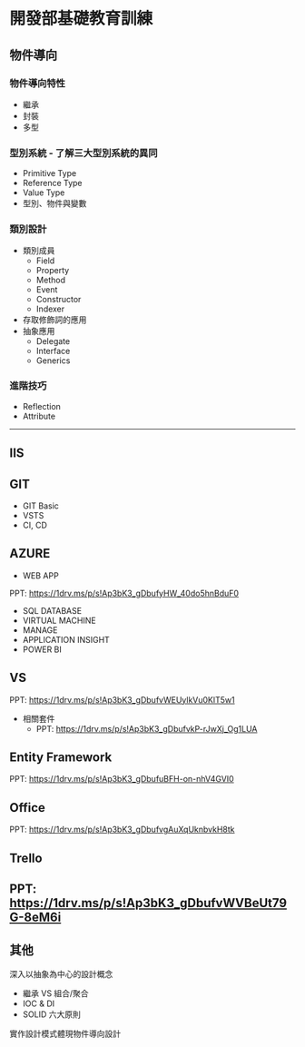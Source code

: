 # 開發部基礎教育訓練

## 物件導向

### 物件導向特性

- 繼承
- 封裝
- 多型

### 型別系統 - 了解三大型別系統的異同

- Primitive Type
- Reference Type
- Value Type
- 型別、物件與變數

### 類別設計

- 類別成員
  - Field
  - Property
  - Method
  - Event
  - Constructor
  - Indexer
- 存取修飾詞的應用
- 抽象應用
  - Delegate
  - Interface
  - Generics

### 進階技巧

- Reflection
- Attribute

---

## IIS

## GIT
- GIT Basic
- VSTS
- CI, CD

## AZURE

- WEB APP

PPT: <https://1drv.ms/p/s!Ap3bK3_gDbufyHW_40do5hnBduF0>

- SQL DATABASE
- VIRTUAL MACHINE
- MANAGE
- APPLICATION INSIGHT
- POWER BI

## VS
PPT: <https://1drv.ms/p/s!Ap3bK3_gDbufvWEUylkVu0KlT5w1>

- 相關套件
  - PPT: <https://1drv.ms/p/s!Ap3bK3_gDbufvkP-rJwXj_Og1LUA>

## Entity Framework
PPT: <https://1drv.ms/p/s!Ap3bK3_gDbufuBFH-on-nhV4GVI0>

## Office
PPT: <https://1drv.ms/p/s!Ap3bK3_gDbufvgAuXqUknbvkH8tk>

## Trello
PPT: <https://1drv.ms/p/s!Ap3bK3_gDbufvWVBeUt79G-8eM6i>
---

## 其他

深入以抽象為中心的設計概念

- 繼承 VS 組合/聚合
- IOC & DI
- SOLID 六大原則

實作設計模式體現物件導向設計
